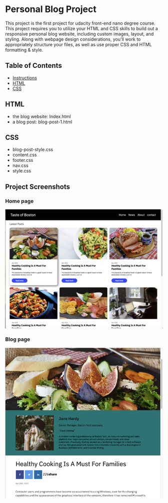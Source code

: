 # Personal Blog Project
This project is the first project for udacity front-end nano degree course. 
This project requires you to utilize your HTML and CSS skills to build out a responsive personal blog website, including custom images, layout, and styling. Along with webpage design considerations, you'll work to appropriately structure your files, as well as use proper CSS and HTML formatting & style.

## Table of Contents

* [Instructions](https://classroom.udacity.com/nanodegrees/nd0011/parts/819dc899-4e21-4884-b050-2328896d87c0/modules/a280da9f-d026-43e4-a06c-279d7bff7faa/lessons/07824c5b-26fb-4178-92f6-4709ddbc2bf0/project)
* [HTML](##HTML)
* [CSS](##CSS)

## HTML
* the blog website: Index.html
* a blog post: blog-post-1.html

## CSS
* blog-post-style.css
* content.css
* footer.css
* nav.css
* style.css



## Project Screenshots
### Home page
![Website Home Page Screenshot](/img/Homepage.png)
### Blog page
![Website Home Page Screenshot](/img/Blogpage.png)



